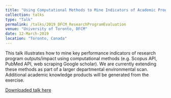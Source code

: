 ```yaml
---
title: "Using Computational Methods to Mine Indicators of Academic Program Performance"
collection: talks
type: "Talk"
permalink: /talks/2019_DFCM_ResearchProgramEvaluation
venue: "University of Toronto, DFCM"
date: 12-March-2019
location: "Toronto, Canada"
---
```


This talk illustrates how to mine key performance indicators of research program outputs/impact using computational methods (e.g. Scopus API, PubMed API, web scraping Google scholar). We are currently extending these methods as part of a larger departmental environmental scan. Additional academic knowledge products will be generated from the exercise.

[Downloaded talk here](../files/2019_DFCM_ResearchProgramEvaluation.pdf)

